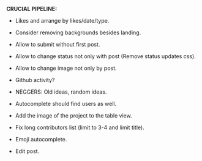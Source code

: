 __CRUCIAL PIPELINE:__
 * Likes and arrange by likes/date/type.
 * Consider removing backgrounds besides landing.
 * Allow to submit without first post.
 * Allow to change status not only with post (Remove status updates css). 
 * Allow to change image not only by post.
 * Github activity?
 * NEGGERS: Old ideas, random ideas.
 * Autocomplete should find users as well.
 * Add the image of the project to the table view.
 * Fix long contributors list (limit to 3-4 and limit title).

 * Emoji autocomplete.
 * Edit post.